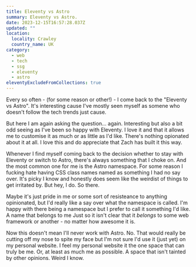 ```yaml
---
title: Eleventy vs Astro
summary: Eleventy vs Astro.
date: 2023-12-15T16:57:28.037Z
updated: ""
location:
  locality: Crawley
  country_name: UK
category:
  - web
  - tech
  - ssg
  - eleventy
  - astro
eleventyExcludeFromCollections: true
---
```

Every so often - (for some reason or other!) - I come back to the "Eleventy vs Astro". It's interesting cause I've mostly seen myself as somene who doesn't follow the tech trends just cause.

But here I am again asking the question... again. Interesting but also a bit odd seeing as I've been so happy with Eleventy. I love it and that it allows me to customise it as much or as little as I'd like. There's nothing opionated about it at all. I love this and do appreciate that Zach has built it this way.

Whenever I find myself coming back to the decision whether to stay with Eleventy or switch to Astro, there's always something that I choke on. And the most common one for me is the Astro namespace. For some reason I fucking hate having CSS class names named as something I had no say over. It's picky I know and honestly does seem like the weirdist of things to get irritated by. But hey, I do. So there.

Maybe it's just pride in me or some sort of resisteance to anything opinionated, but I'd really like a say over what the namespace is called. I'm happy with there being a namespace but I prefer to call it something I'd like. A name that belongs to me Just so it isn't clear that it *belongs* to some web framework or another - no matter how awesome it is.

Now this doesn't mean I'll never work with Astro. No. That would really be cutting off my nose to spite my face but I'm not sure I'd use it (just yet) on my personal website. I feel my personal website it the one space that can truly be me. Or, at least as much me as possible. A space that isn't tainted by other opinions. Weird I know.